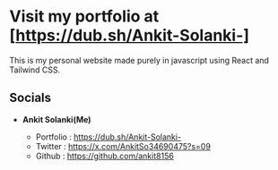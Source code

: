 # Visit my portfolio at [https://dub.sh/Ankit-Solanki-]

This is my personal website made purely in javascript using React and Tailwind CSS.

## Socials

- __Ankit Solanki(Me)__
  
    - Portfolio : https://dub.sh/Ankit-Solanki-
    - Twitter : https://x.com/AnkitSo34690475?s=09
    - Github : https://github.com/ankit8156
